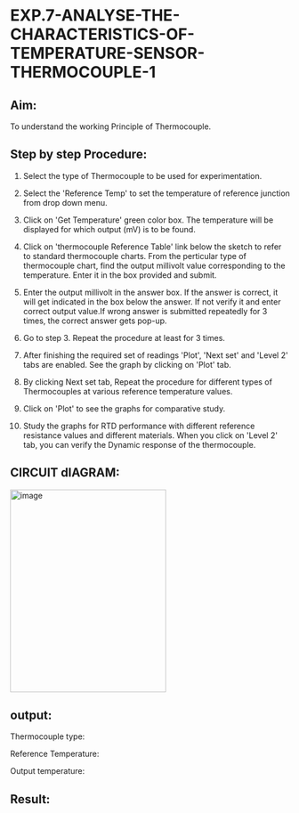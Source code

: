 # EXP.7-ANALYSE-THE-CHARACTERISTICS-OF-TEMPERATURE-SENSOR-THERMOCOUPLE-1

## Aim:
To understand the working Principle of Thermocouple.

## Step by step Procedure:

1. Select the type of Thermocouple to be used for experimentation.

2. Select the 'Reference Temp' to set the temperature of reference junction from drop down menu.

3. Click on 'Get Temperature' green color box. The temperature will be displayed for which output (mV) is to be found.

4. Click on 'thermocouple Reference Table' link below the sketch to refer to standard thermocouple charts. From the perticular type of thermocouple chart, find the output millivolt value corresponding to the temperature. Enter it in the box provided and submit.

5. Enter the output millivolt in the answer box. If the answer is correct, it will get indicated in the box below the answer. If not verify it and enter correct output value.If wrong answer is submitted repeatedly for 3 times, the correct answer gets pop-up.

6. Go to step 3. Repeat the procedure at least for 3 times.

7. After finishing the required set of readings 'Plot', 'Next set' and 'Level 2' tabs are enabled. See the graph by clicking on 'Plot' tab.

8. By clicking Next set tab, Repeat the procedure for different types of Thermocouples at various reference temperature values.

9. Click on 'Plot' to see the graphs for comparative study.

10. Study the graphs for RTD performance with different reference resistance values and different materials.
When you click on 'Level 2' tab, you can verify the Dynamic response of the thermocouple.

## CIRCUIT dIAGRAM:

<img width="280" height="364" alt="image" src="https://github.com/user-attachments/assets/8bcab162-fe8c-448a-bae1-c619c036b913" />

## output:

Thermocouple type:

Reference Temperature:

Output temperature: 

## Result: 
